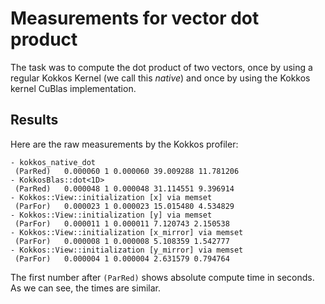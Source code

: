 # Measurements for vector dot product

The task was to compute the dot product of two vectors, once by using a regular Kokkos Kernel (we call this *native*) and once by using the Kokkos kernel CuBlas implementation.



## Results

Here are the raw measurements by the Kokkos profiler:
```
- kokkos_native_dot
 (ParRed)   0.000060 1 0.000060 39.009288 11.781206
- KokkosBlas::dot<1D>
 (ParRed)   0.000048 1 0.000048 31.114551 9.396914
- Kokkos::View::initialization [x] via memset
 (ParFor)   0.000023 1 0.000023 15.015480 4.534829
- Kokkos::View::initialization [y] via memset
 (ParFor)   0.000011 1 0.000011 7.120743 2.150538
- Kokkos::View::initialization [x_mirror] via memset
 (ParFor)   0.000008 1 0.000008 5.108359 1.542777
- Kokkos::View::initialization [y_mirror] via memset
 (ParFor)   0.000004 1 0.000004 2.631579 0.794764
```
The first number after `(ParRed)` shows absolute compute time in seconds. As we can see, the times are similar.